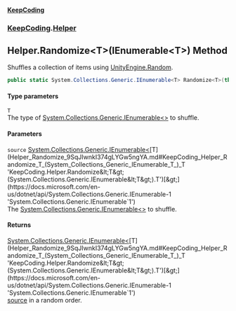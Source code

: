 #### [KeepCoding](index.md 'index')
### [KeepCoding](KeepCoding.md 'KeepCoding').[Helper](Helper.md 'KeepCoding.Helper')
## Helper.Randomize&lt;T&gt;(IEnumerable&lt;T&gt;) Method
Shuffles a collection of items using [UnityEngine.Random](https://docs.microsoft.com/en-us/dotnet/api/UnityEngine.Random 'UnityEngine.Random').  
```csharp
public static System.Collections.Generic.IEnumerable<T> Randomize<T>(this System.Collections.Generic.IEnumerable<T> source);
```
#### Type parameters
<a name='KeepCoding_Helper_Randomize_T_(System_Collections_Generic_IEnumerable_T_)_T'></a>
`T`  
The type of [System.Collections.Generic.IEnumerable&lt;&gt;](https://docs.microsoft.com/en-us/dotnet/api/System.Collections.Generic.IEnumerable-1 'System.Collections.Generic.IEnumerable`1') to shuffle.
  
#### Parameters
<a name='KeepCoding_Helper_Randomize_T_(System_Collections_Generic_IEnumerable_T_)_source'></a>
`source` [System.Collections.Generic.IEnumerable&lt;](https://docs.microsoft.com/en-us/dotnet/api/System.Collections.Generic.IEnumerable-1 'System.Collections.Generic.IEnumerable`1')[T](Helper_Randomize_9SqJIwnkI374gLYGw5ngYA.md#KeepCoding_Helper_Randomize_T_(System_Collections_Generic_IEnumerable_T_)_T 'KeepCoding.Helper.Randomize&lt;T&gt;(System.Collections.Generic.IEnumerable&lt;T&gt;).T')[&gt;](https://docs.microsoft.com/en-us/dotnet/api/System.Collections.Generic.IEnumerable-1 'System.Collections.Generic.IEnumerable`1')  
The [System.Collections.Generic.IEnumerable&lt;&gt;](https://docs.microsoft.com/en-us/dotnet/api/System.Collections.Generic.IEnumerable-1 'System.Collections.Generic.IEnumerable`1') to shuffle.
  
#### Returns
[System.Collections.Generic.IEnumerable&lt;](https://docs.microsoft.com/en-us/dotnet/api/System.Collections.Generic.IEnumerable-1 'System.Collections.Generic.IEnumerable`1')[T](Helper_Randomize_9SqJIwnkI374gLYGw5ngYA.md#KeepCoding_Helper_Randomize_T_(System_Collections_Generic_IEnumerable_T_)_T 'KeepCoding.Helper.Randomize&lt;T&gt;(System.Collections.Generic.IEnumerable&lt;T&gt;).T')[&gt;](https://docs.microsoft.com/en-us/dotnet/api/System.Collections.Generic.IEnumerable-1 'System.Collections.Generic.IEnumerable`1')  
[source](Helper_Randomize_9SqJIwnkI374gLYGw5ngYA.md#KeepCoding_Helper_Randomize_T_(System_Collections_Generic_IEnumerable_T_)_source 'KeepCoding.Helper.Randomize&lt;T&gt;(System.Collections.Generic.IEnumerable&lt;T&gt;).source') in a random order.
